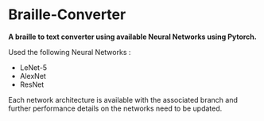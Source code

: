 # Braille-Converter

**A braille to text converter using available Neural Networks using Pytorch.**

Used the following Neural Networks :

* LeNet-5
* AlexNet
* ResNet

Each network architecture is available with the associated branch and further performance details on the networks need to be updated.

